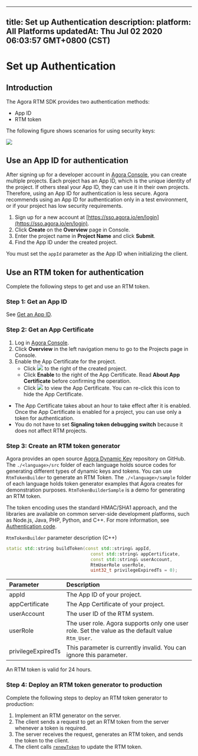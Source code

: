 
---
title: Set up Authentication
description: 
platform: All Platforms
updatedAt: Thu Jul 02 2020 06:03:57 GMT+0800 (CST)
---
# Set up Authentication
## Introduction

The Agora RTM SDK provides two authentication methods:

- App ID
- RTM token

The following figure shows scenarios for using security keys:

![](https://web-cdn.agora.io/docs-files/1555490456944)

<a name = "Get-an-App-ID"></a>

## Use an App ID for authentication

After signing up for a developer account in [Agora Console](https://console.agora.io/?_ga=2.18229183.782459552.1593311578-73063204.1585890674), you can create multiple projects. Each project has an App ID, which is the unique identity of the project. If others steal your App ID, they can use it in their own projects. Therefore, using an App ID for authentication is less secure. Agora recommends using an App ID for authentication only in a test environment, or if your project has low security requirements.

1.  Sign up for a new account at [https://sso.agora.io/en/login](https://sso.agora.io/en/login).
2.  Click **Create** on the **Overview** page in Console.
3.  Enter the project name in **Project Name** and click **Submit**.
4.  Find the App ID under the created project.

You must set the `appId` parameter as the App ID when initializing the client.

## Use an RTM token for authentication

Complete the following steps to get and use an RTM token. 

### Step 1: Get an App ID

See [Get an App ID](#Get-an-App-ID).

### Step 2: Get an App Certificate

1.  Log in [Agora Console](https://dashboard.agora.io).
2.  Click **Overview** in the left navigation menu to go to the Projects page in Console.
3.  Enable the App Certificate for the project.
	-  Click ![](https://web-cdn.agora.io/docs-files/1593666964813) to the right of the created project.
	-  Click **Enable** to the right of the App Certificate. Read **About App Certificate** before confirming the operation.
	-  Click ![](https://web-cdn.agora.io/docs-files/1551778086037) to view the App Certificate. You can re-click this icon to hide the App Certificate.

<div class="alert note"><ul><li>The App Certificate takes about an hour to take effect after it is enabled. Once the App Certificate is enabled for a project, you can use only a token for authentication.</li><li>You do not have to set <b>Signaling token debugging switch</b> because it does not affect RTM projects.</li></ul></div>

### Step 3: Create an RTM token generator 

Agora provides an open source [Agora Dynamic Key](https://github.com/AgoraIO/Tools/tree/master/DynamicKey/AgoraDynamicKey) repository on GitHub. The `./<language>/src` folder of each language holds source codes for generating different types of dynamic keys and tokens. You can use `RtmTokenBuilder` to generate an RTM Token. The `./<language>/sample` folder of each language holds token generator examples that Agora creates for demonstration purposes. `RtmTokenBuilderSample` is a demo for generating an RTM token.

<div class="alert note">The token encoding uses the standard HMAC/SHA1 approach, and the libraries are available on common server-side development platforms, such as Node.js, Java, PHP, Python, and C++. For more information, see <a href="http://en.wikipedia.org/wiki/Hash-based_message_authentication_code">Authentication code</a>.</div>

`RtmTokenBuilder` parameter description (C++)

```c++
static std::string buildToken(const std::string& appId,
                                const std::string& appCertificate,
                                const std::string& userAccount,
                                RtmUserRole userRole,
                                uint32_t privilegeExpiredTs = 0);
```

| Parameter             | Description                                                       |
| :----------------- | :----------------------------------------------------------- |
| appId              | The App ID of your project.|
| appCertificate     | The App Certificate of your project.                                          |
| userAccount        | The user ID of the RTM system.                                   |
| userRole           | The user role. Agora supports only one user role. Set the value as the default value  `Rtm_User`. |
| privilegeExpiredTs | This parameter is currently invalid. You can ignore this parameter. |

<div class="alert note">An RTM token is valid for 24 hours.</div>

### Step 4: Deploy an RTM token generator to production

Complete the following steps to deploy an RTM token generator to production:
1. Implement an RTM generator on the server.
2. The client sends a request to get an RTM token from the server whenever a token is required.
3. The server receives the request, generates an RTM token, and sends the token to the client.
4. The client calls <a href="https://docs.agora.io/en/Real-time-Messaging/API%20Reference/RTM_cpp/classagora_1_1rtm_1_1_i_rtm_service.html#a2c33be67bfec02d69041f1e8978f4559">`renewToken`</a> to update the RTM token.








